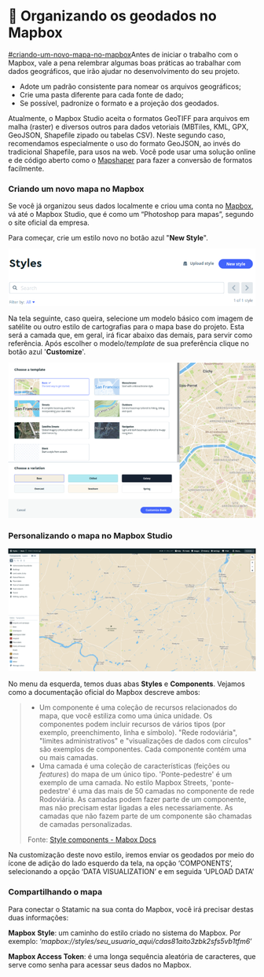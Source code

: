 # 🎲 Organizando os geodados no Mapbox

[#criando-um-novo-mapa-no-mapbox](organizando-os-geodados-no-mapbox.md#criando-um-novo-mapa-no-mapbox "mention")Antes de iniciar o trabalho com o Mapbox, vale a pena relembrar algumas boas práticas ao trabalhar com dados geográficos, que irão ajudar no desenvolvimento do seu projeto.

* Adote um padrão consistente para nomear os arquivos geográficos;
* Crie uma pasta diferente para cada fonte de dado;
* Se possível, padronize o formato e a projeção dos geodados.&#x20;

Atualmente, o Mapbox Studio aceita o formatos GeoTIFF para arquivos em malha (raster) e diversos outros para dados vetoriais (MBTiles, KML, GPX, GeoJSON, Shapefile zipado ou tabelas CSV). Neste segundo caso, recomendamos especialmente o uso do formato GeoJSON, ao invés do tradicional Shapefile, para usos na web. Você pode usar uma solução online e de código aberto como o [Mapshaper](https://mapshaper.org/) para fazer a conversão de formatos facilmente.

### Criando um novo mapa no Mapbox

Se você já organizou seus dados localmente e criou uma conta no [Mapbox](https://www.mapbox.com/), vá até o Mapbox Studio, que é como um “Photoshop para mapas”, segundo o site oficial da empresa.&#x20;

Para começar, crie um estilo novo no botão azul "**New Style**".&#x20;

![](.gitbook/assets/newstyle.png)

Na tela seguinte, caso queira, selecione um modelo básico com imagem de satélite ou outro estilo de cartografias para o mapa base do projeto. Esta será a camada que, em geral, irá ficar abaixo das demais, para servir como referência. Após escolher o modelo/_template_ de sua preferência clique no botão azul '**Customize**'.

![](.gitbook/assets/basemap.png)

### Personalizando o mapa no Mapbox Studio

![A sua visualização padrão do Mapbox Studio deve ter mais ou menos essa cara.](.gitbook/assets/mapbox.png)

No menu da esquerda, temos duas abas **Styles** e **Components**. Vejamos como a documentação oficial do Mapbox descreve ambos:&#x20;

> * Um componente é uma coleção de recursos relacionados do mapa, que você estiliza como uma única unidade. Os componentes podem incluir recursos de vários tipos (por exemplo, preenchimento, linha e símbolo). "Rede rodoviária", "limites administrativos" e "visualizações de dados com círculos" são exemplos de componentes. Cada componente contém uma ou mais camadas.
> * Uma camada é uma coleção de características (feições ou _features_) do mapa de um único tipo. 'Ponte-pedestre' é um exemplo de uma camada. No estilo Mapbox Streets, 'ponte-pedestre' é uma das mais de 50 camadas no componente de rede Rodoviária. As camadas podem fazer parte de um componente, mas não precisam estar ligadas a eles necessariamente. As camadas que não fazem parte de um componente são chamadas de camadas personalizadas.
>
> Fonte: [Style components - ](https://docs.mapbox.com/studio-manual/guides/components/)[Mabox Docs](https://docs.mapbox.com/studio-manual/guides/components/)

Na customização deste novo estilo, iremos enviar os geodados por meio do ícone de adição do lado esquerdo da tela, na opção ‘COMPONENTS’, selecionando a opção ‘DATA VISUALIZATION’ e em seguida ‘UPLOAD DATA’

### Compartilhando o mapa

Para conectar o Statamic na sua conta do Mapbox, você irá precisar destas duas informações:

**Mapbox** **Style**: um caminho do estilo criado no sistema do Mapbox. Por exemplo: ‘_mapbox://styles/seu\_usuario\_aqui/cdas81aito3zbk2sfs5vb1tfm6_’

**Mapbox Access Token**: é uma longa sequência aleatória de caracteres, que serve como senha para acessar seus dados no Mapbox.
